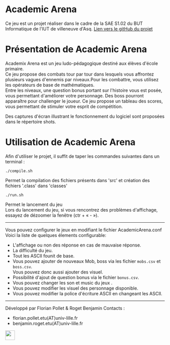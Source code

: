 Academic Arena
===========
Ce jeu est un projet réaliser dans le cadre de la SAE S1.02 du BUT Informatique de l'IUT de villeneuve d'Asq.
<a href="https://github.com/Strange500/Academic-Arena">Lien vers le gitHub du projet</a>


# Présentation de Academic Arena

Academix Arena est un jeu ludo-pédagogique destiné aux élèves d'école primaire.<br>
Ce jeu propose des combats tour par tour dans lesquels vous affrontez plusieurs vagues d'ennemis par niveaux.Pour les combattre, vous utilisez les opérateurs de base de mathématiques. <br>
Entre les niveaux, une question bonus portant sur l'histoire vous est posée, vous permettant d'améliorer votre personnage.
Des boss pourront apparaître pour challenger le joueur.
Ce jeu propose un tableau des scores, vous permettant de stimuler votre esprit de compétition.

Des captures d'écran illustrant le fonctionnement du logiciel sont proposées dans le répertoire shots.


# Utilisation de Academic Arena

Afin d'utiliser le projet, il suffit de taper les commandes suivantes dans un terminal :

```
./compile.sh
```
Permet la compilation des fichiers présents dans 'src' et création des fichiers '.class' dans 'classes'

```
./run.sh
```
Permet le lancement du jeu
<br>
Lors du lancement du jeu, si vous rencontrez des problèmes d'affichage, essayez de dézoomer la fenêtre (ctr + « - »).

<hr>

Vous pouvez configurer le jeux en modifiant le fichier AcademicArena.conf
<br>Voici la liste de quelques élements configurable: 
    <ul>
        <li>
            L'affichage ou non des réponse en cas de mauvaise réponse.
        </li>
        <li>
            La difficulté du jeu.
        </li>
        <li>
            Tout les ASCII founit de base.
        </li>
        <li>
            Vous pouvez ajouter de nouveaux Mob, boss via les fichier `mobs.csv` et `boss.csv`. <br>
            Vous pouvez donc aussi ajouter des visuel.
        </li>
        <li>
            Possibilité d'ajout de question bonus via le fichier `bonus.csv`.
        </li>
        <li>
            Vous pouvez changer les son et music du jeux .
        </li>
        <li>
            Vous pouvez modifier les visuel des personnage disponible.
        </li>
        <li>
            Vous pouvez modifier la police d'écriture ASCII en changeant les ASCII.
        </li>
    </ul>
<hr>

Développé par Florian Pollet & Roget Benjamin
Contacts : 
 - florian.pollet.etu(AT)univ-lille.fr 
 - benjamin.roget.etu(AT)univ-lille.fr

<img src="https://iut-b.univ-lille.fr/wp-content/uploads/2022/01/ulille.footer.png" height=30>

